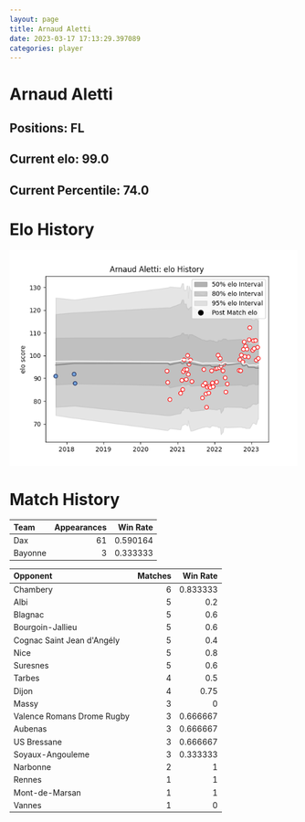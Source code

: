 ```yaml
---  
layout: page  
title: Arnaud Aletti  
date: 2023-03-17 17:13:29.397089  
categories: player  
---
```

# Arnaud Aletti

## Positions: FL

## Current elo: 99.0

## Current Percentile: 74.0

# Elo History


![elo history](history_ArnaudAletti.png)
# Match History


| Team    |   Appearances |   Win Rate |
|:--------|--------------:|-----------:|
| Dax     |            61 |   0.590164 |
| Bayonne |             3 |   0.333333 |

| Opponent                   |   Matches |   Win Rate |
|:---------------------------|----------:|-----------:|
| Chambery                   |         6 |   0.833333 |
| Albi                       |         5 |   0.2      |
| Blagnac                    |         5 |   0.6      |
| Bourgoin-Jallieu           |         5 |   0.6      |
| Cognac Saint Jean d'Angély |         5 |   0.4      |
| Nice                       |         5 |   0.8      |
| Suresnes                   |         5 |   0.6      |
| Tarbes                     |         4 |   0.5      |
| Dijon                      |         4 |   0.75     |
| Massy                      |         3 |   0        |
| Valence Romans Drome Rugby |         3 |   0.666667 |
| Aubenas                    |         3 |   0.666667 |
| US Bressane                |         3 |   0.666667 |
| Soyaux-Angouleme           |         3 |   0.333333 |
| Narbonne                   |         2 |   1        |
| Rennes                     |         1 |   1        |
| Mont-de-Marsan             |         1 |   1        |
| Vannes                     |         1 |   0        |
